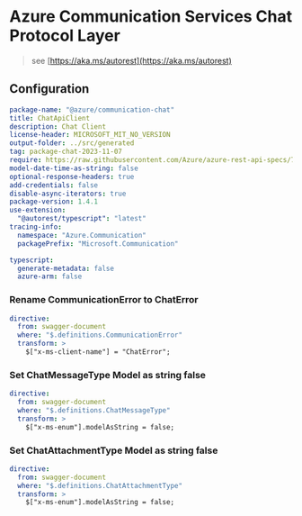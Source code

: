 # Azure Communication Services Chat Protocol Layer

> see [https://aka.ms/autorest](https://aka.ms/autorest)

## Configuration

```yaml
package-name: "@azure/communication-chat"
title: ChatApiClient
description: Chat Client
license-header: MICROSOFT_MIT_NO_VERSION
output-folder: ../src/generated
tag: package-chat-2023-11-07
require: https://raw.githubusercontent.com/Azure/azure-rest-api-specs/731138d0505c02fcee05d7b5a1417fd10ef5efc3/specification/communication/data-plane/Chat/readme.md
model-date-time-as-string: false
optional-response-headers: true
add-credentials: false
disable-async-iterators: true
package-version: 1.4.1
use-extension:
  "@autorest/typescript": "latest"
tracing-info:
  namespace: "Azure.Communication"
  packagePrefix: "Microsoft.Communication"

typescript:
  generate-metadata: false
  azure-arm: false
```

### Rename CommunicationError to ChatError

```yaml
directive:
  from: swagger-document
  where: "$.definitions.CommunicationError"
  transform: >
    $["x-ms-client-name"] = "ChatError";
```

### Set ChatMessageType Model as string false

```yaml
directive:
  from: swagger-document
  where: "$.definitions.ChatMessageType"
  transform: >
    $["x-ms-enum"].modelAsString = false;
```

### Set ChatAttachmentType Model as string false

```yaml
directive:
  from: swagger-document
  where: "$.definitions.ChatAttachmentType"
  transform: >
    $["x-ms-enum"].modelAsString = false;
```
